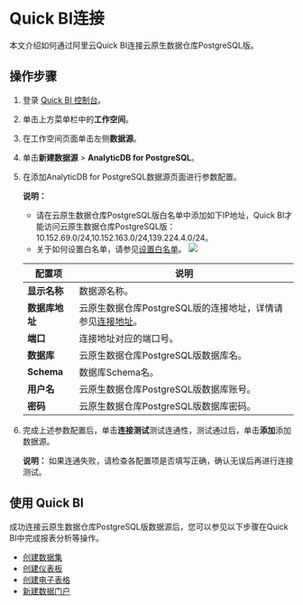 # Quick BI连接

本文介绍如何通过阿里云Quick BI连接云原生数据仓库PostgreSQL版。

## 操作步骤

1.  登录 [Quick BI 控制台](http://das.base.shuju.aliyun.com/console.htm)。
2.  单击上方菜单栏中的**工作空间**。
3.  在工作空间页面单击左侧**数据源**。
4.  单击**新建数据源** \> **AnalyticDB for PostgreSQL**。
5.  在添加AnalyticDB for PostgreSQL数据源页面进行参数配置。

    **说明：**

    -   请在云原生数据仓库PostgreSQL版白名单中添加如下IP地址，Quick BI才能访问云原生数据仓库PostgreSQL版：10.152.69.0/24,10.152.163.0/24,139.224.4.0/24。
    -   关于如何设置白名单，请参见[设置白名单](/intl.zh-CN/快速入门/设置白名单.md)。
    ![](https://static-aliyun-doc.oss-cn-hangzhou.aliyuncs.com/assets/img/zh-CN/7393992951/p51309.png)

    |配置项|说明|
    |---|--|
    |**显示名称**|数据源名称。|
    |**数据库地址**|云原生数据仓库PostgreSQL版的连接地址，详情请参见[连接地址](/intl.zh-CN/实例管理/管理外网地址.md)。|
    |**端口**|连接地址对应的端口号。|
    |**数据库**|云原生数据仓库PostgreSQL版数据库名。|
    |**Schema**|数据库Schema名。|
    |**用户名**|云原生数据仓库PostgreSQL版数据库账号。|
    |**密码**|云原生数据仓库PostgreSQL版数据库密码。|

6.  完成上述参数配置后，单击**连接测试**测试连通性，测试通过后，单击**添加**添加数据源。

    **说明：** 如果连通失败，请检查各配置项是否填写正确，确认无误后再进行连接测试。


## 使用 Quick BI

成功连接云原生数据仓库PostgreSQL版数据源后，您可以参见以下步骤在Quick BI中完成报表分析等操作。

-   [创建数据集]()
-   [创建仪表板]()
-   [创建电子表格]()
-   [新建数据门户]()

